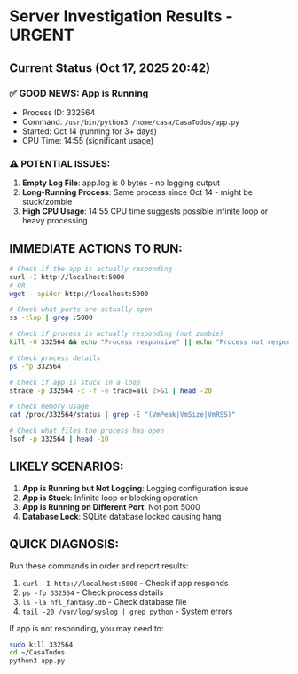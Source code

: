 # Server Investigation Results - URGENT

## Current Status (Oct 17, 2025 20:42)

### ✅ GOOD NEWS: App is Running
- Process ID: 332564
- Command: `/usr/bin/python3 /home/casa/CasaTodos/app.py`  
- Started: Oct 14 (running for 3+ days)
- CPU Time: 14:55 (significant usage)

### ⚠️ POTENTIAL ISSUES:

1. **Empty Log File**: app.log is 0 bytes - no logging output
2. **Long-Running Process**: Same process since Oct 14 - might be stuck/zombie
3. **High CPU Usage**: 14:55 CPU time suggests possible infinite loop or heavy processing

## IMMEDIATE ACTIONS TO RUN:

```bash
# Check if the app is actually responding
curl -I http://localhost:5000
# OR
wget --spider http://localhost:5000

# Check what ports are actually open  
ss -tlnp | grep :5000

# Check if process is actually responding (not zombie)
kill -0 332564 && echo "Process responsive" || echo "Process not responding"

# Check process details
ps -fp 332564

# Check if app is stuck in a loop
strace -p 332564 -c -f -e trace=all 2>&1 | head -20

# Check memory usage
cat /proc/332564/status | grep -E "(VmPeak|VmSize|VmRSS)"

# Check what files the process has open
lsof -p 332564 | head -10
```

## LIKELY SCENARIOS:

1. **App is Running but Not Logging**: Logging configuration issue
2. **App is Stuck**: Infinite loop or blocking operation  
3. **App is Running on Different Port**: Not port 5000
4. **Database Lock**: SQLite database locked causing hang

## QUICK DIAGNOSIS:

Run these commands in order and report results:

1. `curl -I http://localhost:5000` - Check if app responds
2. `ps -fp 332564` - Check process details
3. `ls -la nfl_fantasy.db` - Check database file
4. `tail -20 /var/log/syslog | grep python` - System errors

If app is not responding, you may need to:
```bash
sudo kill 332564
cd ~/CasaTodos  
python3 app.py
```